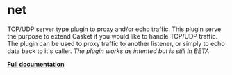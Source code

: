 # net

TCP/UDP server type plugin to proxy and/or echo traffic. This plugin serve the purpose to extend Casket if you would
like to handle TCP/UDP traffic. The plugin can be used to proxy traffic to another listener, or simply to echo data back
to it&#39;s caller. *The plugin works as intented but is still in BETA*

**[Full documentation](https://github.com/pieterlouw/caddy-net/blob/master/README.md)**
